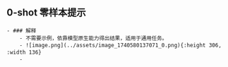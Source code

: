 ## 0-shot 零样本提示
	- ### 解释
		- 不需要示例，依靠模型原生能力得出结果，适用于通用任务。
		- ![image.png](../assets/image_1740580137071_0.png){:height 306, :width 136}
		-
